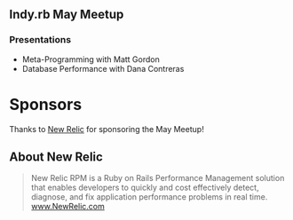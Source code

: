 Indy.rb May Meetup
--------------------------------

### Presentations

* Meta-Programming with Matt Gordon
* Database Performance with Dana Contreras

Sponsors
========
Thanks to [New Relic](http://newrelic.com/) for sponsoring the May Meetup!

About New Relic
---------------------------
> New Relic RPM is a Ruby on Rails Performance Management solution that enables developers to quickly and cost effectively detect, diagnose, and fix application performance problems in real time. www.NewRelic.com
